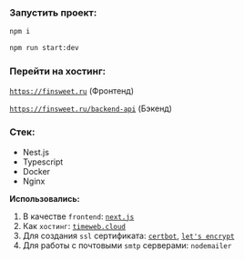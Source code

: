 ### Запустить проект:

```sh
npm i
```
```sh
npm run start:dev
```

### Перейти на хостинг:

[`https://finsweet.ru`](https://finsweet.ru) (Фронтенд)

[`https://finsweet.ru/backend-api`](https://finsweet.ru/backend-api) (Бэкенд)

### Стек:
- Nest.js
- Typescript
- Docker
- Nginx

**Использовались:**

1. В качестве `frontend`: [`next.js`](https://github.com/Enkratia/fullstack-blog-frontend)
2. Как `хостинг`: [`timeweb.cloud`](https://www.timeweb.cloud)
3. Для  создания `ssl` сертификата: [`certbot`](https://certbot.eff.org/), [`let's encrypt`](https://letsencrypt.org/)
4. Для работы с почтовыми `smtp` серверами: `nodemailer`
